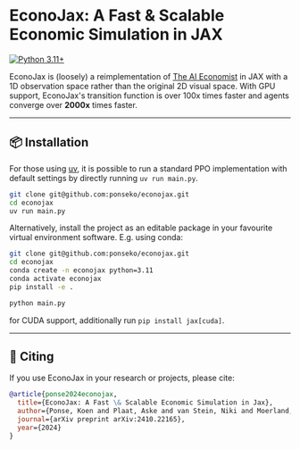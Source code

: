 # EconoJax: A Fast & Scalable Economic Simulation in JAX

[![Python 3.11+](https://img.shields.io/badge/python-3.11%2B-blue.svg)](https://www.python.org/)

EconoJax is (loosely) a reimplementation of [The AI Economist](https://www.science.org/doi/10.1126/sciadv.abk2607) in JAX with a 1D observation space rather than the original 2D visual space.
With GPU support, EconoJax's transition function is over 100x times faster and agents converge over **2000x** times faster.

---

## 📦 Installation

For those using [uv](https://docs.astral.sh/uv/getting-started/installation/), it is possible to run a standard PPO implementation with default settings by directly running `uv run main.py`.

```bash
git clone git@github.com:ponseko/econojax.git
cd econojax
uv run main.py
```

Alternatively, install the project as an editable package in your favourite virtual environment software. E.g. using conda:

```bash
git clone git@github.com:ponseko/econojax.git
cd econojax
conda create -n econojax python=3.11
conda activate econojax
pip install -e .

python main.py
```

for CUDA support, additionally run `pip install jax[cuda]`.

---

## 📑 Citing

If you use EconoJax in your research or projects, please cite:

```bibtex
@article{ponse2024econojax,
  title={EconoJax: A Fast \& Scalable Economic Simulation in Jax},
  author={Ponse, Koen and Plaat, Aske and van Stein, Niki and Moerland, Thomas M},
  journal={arXiv preprint arXiv:2410.22165},
  year={2024}
}
```
